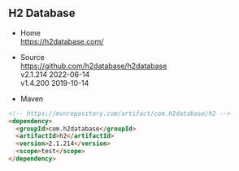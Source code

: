 
## H2 Database

- Home  
  https://h2database.com/

- Source  
  https://github.com/h2database/h2database  
  v2.1.214 2022-06-14  
  v1.4.200 2019-10-14

- Maven
```html
<!-- https://mvnrepository.com/artifact/com.h2database/h2 -->
<dependency>
  <groupId>com.h2database</groupId>
  <artifactId>h2</artifactId>
  <version>2.1.214</version>
  <scope>test</scope>
</dependency>
```
